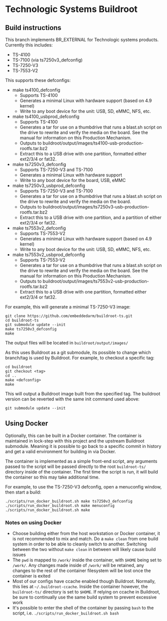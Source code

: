
# Technologic Systems Buildroot

## Build instructions
This branch implements BR_EXTERNAL for Technologic systems products.  Currently this includes:

* TS-4100
* TS-7100 (via ts7250v3_defconfig)
* TS-7250-V3
* TS-7553-V2

This supports these defconfigs:
* make ts4100_defconfig
	* Supports TS-4100
	* Generates a minimal Linux with hardware support (based on 4.9 kernel)
	* Write to any boot device for the unit: USB, SD, eMMC, NFS, etc.
* make ts4100_usbprod_defconfig
	* Supports TS-4100
	* Generates a tar for use on a thumbdrive that runs a blast.sh script on the drive to rewrite and verify the media on the board. See the manual for information on this Production Mechanism.
	* Outputs to buildroot/output/images/ts4100-usb-production-rootfs.tar.bz2
	* Extract this to a USB drive with one partition, formatted either ext2/3/4 or fat32.
* make ts7250v3_defconfig
	* Supports TS-7250-V3 and TS-7100
	* Generates a minimal Linux with hardware support
	* Write to any boot device for the board, USB, eMMC
* make ts7250v3_usbprod_defconfig
	* Supports TS-7250-V3 and TS-7100
	* Generates a tar for use on a thumbdrive that runs a blast.sh script on the drive to rewrite and verify the media on the board.
	* Outputs to buildroot/output/images/ts7250v3-usb-production-rootfs.tar.bz2
	* Extract this to a USB drive with one partition, and a partition of either ext2/3/4 or fat32.
* make ts7553v2_defconfig
	* Supports TS-7553-V2
	* Generates a minimal Linux with hardware support (based on 4.9 kernel)
	* Write to any boot device for the unit: USB, SD, eMMC, NFS, etc.
* make ts7553v2_usbprod_defconfig
	* Supports TS-7553-V2
	* Generates a tar for use on a thumbdrive that runs a blast.sh script on the drive to rewrite and verify the media on the board. See the manual for information on this Production Mechanism.
	* Outputs to buildroot/output/images/ts7553v2-usb-production-rootfs.tar.bz2
	* Extract this to a USB drive with one partition, formatted either ext2/3/4 or fat32.


For example, this will generate a minimal TS-7250-V3 image:

    git clone https://github.com/embeddedarm/buildroot-ts.git
    cd buildroot-ts
    git submodule update --init
    make ts7250v3_defconfig
    make

The output files will be located in `buildroot/output/images/`


As this uses Buildroot as a git submodule, its possible to change which branch/tag is used by Buildroot. For example, to checkout a specific tag:

    cd buildroot
    git checkout <tag>
    cd ..
    make <defconfig>
    make

This will output a Buildroot image built from the specified tag. The buildroot version can be reverted with the same init command used above:

    git submodule update --init

## Using Docker
Optionally, this can be built in a Docker container. The container is maintained in lock-step with this project and the upstream Buildroot submodule. Meaning it is possible to go back to a specific commit in history and get a valid environment for building in via Docker.

The container is implemented as a simple front-end script, any arguments passed to the script will be passed directly to the root `buildroot-ts/` directory inside of the container. The first time the script is run, it will build the container so this may take additional time.

For example, to use the TS-7250-V3 defconfig, open a menuconfig window, then start a build:

    ./scripts/run_docker_buildroot.sh make ts7250v3_defconfig
    ./scripts/run_docker_buildroot.sh make menuconfig
    ./scripts/run_docker_buildroot.sh make

### Notes on using Docker

* Choose building either from the host workstation or Docker container, it is not recommended to mix and match. Do a `make clean` from one build system in order to be able to cleanly switch to another. Switching between the two without `make clean` in between will likely cause build issues
* The `pwd` is mapped to `/work/` inside the container, with `$HOME` being set to `/work/`. Any changes made inside of `/work/` will be retained, any changes to the rest of the container filesystem will be lost once the container is exited
* Most of our configs have ccache enabled though Buildroot. Normally, this lies at `~/.buildroot-ccache`. Inside the container however, the `buildroot-ts/` directory is set to `$HOME`. If relying on ccache in Buildroot, be sure to continually use the same build system to prevent excessive work
* It's possible to enter the shell of the container by passing `bash` to the script, i.e. `./scripts/run_docker_buildroot.sh bash`
